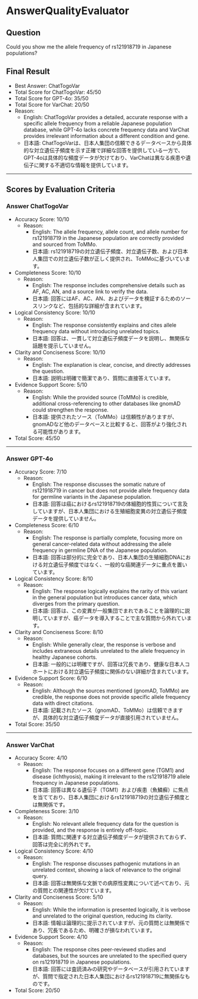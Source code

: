 # AnswerQualityEvaluator

## Question

Could you show me the allele frequency of rs121918719 in Japanese populations?

## Final Result

- Best Answer: ChatTogoVar
- Total Score for ChatTogoVar: 45/50
- Total Score for GPT-4o: 35/50
- Total Score for VarChat: 20/50
- Reason:
  - English: ChatTogoVar provides a detailed, accurate response with a specific allele frequency from a reliable Japanese population database, while GPT-4o lacks concrete frequency data and VarChat provides irrelevant information about a different condition and gene.
  - 日本語: ChatTogoVarは、日本人集団の信頼できるデータベースから具体的な対立遺伝子頻度を示す正確で詳細な回答を提供している一方で、GPT-4oは具体的な頻度データが欠けており、VarChatは異なる疾患や遺伝子に関する不適切な情報を提供しています。

---

## Scores by Evaluation Criteria

### Answer ChatTogoVar
- Accuracy Score: 10/10  
  - Reason:  
    - English: The allele frequency, allele count, and allele number for rs121918719 in the Japanese population are correctly provided and sourced from ToMMo.  
    - 日本語: rs121918719の対立遺伝子頻度、対立遺伝子数、および日本人集団での対立遺伝子数が正しく提供され、ToMMoに基づいています。  
- Completeness Score: 10/10  
  - Reason:  
    - English: The response includes comprehensive details such as AF, AC, AN, and a source link to verify the data.  
    - 日本語: 回答にはAF、AC、AN、およびデータを検証するためのソースリンクなど、包括的な詳細が含まれています。  
- Logical Consistency Score: 10/10  
  - Reason:  
    - English: The response consistently explains and cites allele frequency data without introducing unrelated topics.  
    - 日本語: 回答は、一貫して対立遺伝子頻度データを説明し、無関係な話題を提示していません。  
- Clarity and Conciseness Score: 10/10  
  - Reason:  
    - English: The explanation is clear, concise, and directly addresses the question.  
    - 日本語: 説明は明確で簡潔であり、質問に直接答えています。  
- Evidence Support Score: 5/10  
  - Reason:  
    - English: While the provided source (ToMMo) is credible, additional cross-referencing to other databases like gnomAD could strengthen the response.  
    - 日本語: 提供されたソース（ToMMo）は信頼性がありますが、gnomADなど他のデータベースと比較すると、回答がより強化される可能性があります。  
- Total Score: 45/50  

---

### Answer GPT-4o
- Accuracy Score: 7/10  
  - Reason:  
    - English: The response discusses the somatic nature of rs121918719 in cancer but does not provide allele frequency data for germline variants in the Japanese population.  
    - 日本語: 回答は癌におけるrs121918719の体細胞的性質について言及していますが、日本人集団における生殖細胞変異の対立遺伝子頻度データを提供していません。  
- Completeness Score: 6/10  
  - Reason:  
    - English: The response is partially complete, focusing more on general cancer-related data without addressing the allele frequency in germline DNA of the Japanese population.  
    - 日本語: 回答は部分的に完全であり、日本人集団の生殖細胞DNAにおける対立遺伝子頻度ではなく、一般的な癌関連データに重点を置いています。  
- Logical Consistency Score: 8/10  
  - Reason:  
    - English: The response logically explains the rarity of this variant in the general population but introduces cancer data, which diverges from the primary question.  
    - 日本語: 回答は、この変異が一般集団でまれであることを論理的に説明していますが、癌データを導入することで主な質問から外れています。  
- Clarity and Conciseness Score: 8/10  
  - Reason:  
    - English: While generally clear, the response is verbose and includes extraneous details unrelated to the allele frequency in healthy Japanese cohorts.  
    - 日本語: 一般的には明確ですが、回答は冗長であり、健康な日本人コホートにおける対立遺伝子頻度に関係のない詳細が含まれています。  
- Evidence Support Score: 6/10  
  - Reason:  
    - English: Although the sources mentioned (gnomAD, ToMMo) are credible, the response does not provide specific allele frequency data with direct citations.  
    - 日本語: 記載されたソース（gnomAD、ToMMo）は信頼できますが、具体的な対立遺伝子頻度データが直接引用されていません。  
- Total Score: 35/50  

---

### Answer VarChat
- Accuracy Score: 4/10  
  - Reason:  
    - English: The response focuses on a different gene (TGM1) and disease (ichthyosis), making it irrelevant to the rs121918719 allele frequency in Japanese populations.  
    - 日本語: 回答は異なる遺伝子（TGM1）および疾患（魚鱗癬）に焦点を当てており、日本人集団におけるrs121918719の対立遺伝子頻度とは無関係です。  
- Completeness Score: 3/10  
  - Reason:  
    - English: No relevant allele frequency data for the question is provided, and the response is entirely off-topic.  
    - 日本語: 質問に関連する対立遺伝子頻度データが提供されておらず、回答は完全に的外れです。  
- Logical Consistency Score: 4/10  
  - Reason:  
    - English: The response discusses pathogenic mutations in an unrelated context, showing a lack of relevance to the original query.  
    - 日本語: 回答は無関係な文脈での病原性変異について述べており、元の質問との関連性が欠けています。  
- Clarity and Conciseness Score: 5/10  
  - Reason:  
    - English: While the information is presented logically, it is verbose and unrelated to the original question, reducing its clarity.  
    - 日本語: 情報は論理的に提示されていますが、元の質問とは無関係であり、冗長であるため、明確さが損なわれています。  
- Evidence Support Score: 4/10  
  - Reason:  
    - English: The response cites peer-reviewed studies and databases, but the sources are unrelated to the specified query on rs121918719 in Japanese populations.  
    - 日本語: 回答には査読済みの研究やデータベースが引用されていますが、質問で指定された日本人集団におけるrs121918719に無関係なものです。  
- Total Score: 20/50  